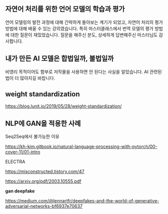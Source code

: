 ## 자연어 처리를 위한 언어 모델의 학습과 평가
언어 모델링의 발전 과정에 대해 간략하게 돌아보는 계기가 되었고, 자연어 처리의 평가 방법에 대해 배울 수 있는 강의였습니다. 특히 마스터클래스에서 번역 모델의 평가 방법에 대한 질문이 재밌었습니다. 질문을 해주신 분도, 상세하게 답변해주신 마스터님도 감사합니다.

## 내가 만든 AI 모델은 합법일까, 불법일까
비영리 목적이어도 함부로 저작물을 사용하면 안 된다는 사실을 알았습니다. AI 관련된 법이 더 많아지길 바랍니다.

## weight standardization
https://blog.lunit.io/2019/05/28/weight-standardization/

## NLP에 GAN을 적용한 사례
Seq2Seq에서 불가능한 이유

https://kh-kim.gitbook.io/natural-language-processing-with-pytorch/00-cover-11/01-intro

ELECTRA

https://misconstructed.tistory.com/47

https://arxiv.org/pdf/2003.10555.pdf

**gan deepfake**

https://medium.com/@lennartfr/deepfakes-and-the-world-of-generative-adversarial-networks-bf6937e70637
